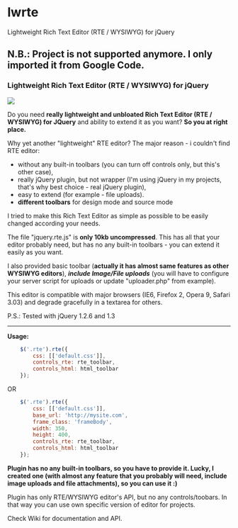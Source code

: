 # lwrte
Lightweight Rich Text Editor (RTE / WYSIWYG) for jQuery

## N.B.: Project is not supported anymore. I only imported it from Google Code.</b>

### Lightweight Rich Text Editor (RTE / WYSIWYG) for jQuery</h2>
<img src="http://lwrte.googlecode.com/files/screenshot.jpg">
<br/>

Do you need **really lightweight and unbloated Rich Text Editor (RTE / WYSIWYG) for JQuery** and ability to extend it as you want? **So you at right place.**</p>


Why yet another "lightweight" RTE editor? The major reason - i couldn't find RTE editor:
* without any built-in toolbars (you can turn off controls only, but this's other case),
* really jQuery plugin, but not wrapper (I'm using jQuery in my projects, that's why best choice - real jQuery plugin),
* easy to extend (for example - file uploads).
* **different toolbars** for design mode and source mode

I tried to make this Rich Text Editor as simple as possible to be easily changed according your needs.


The file "jquery.rte.js" is **only 10kb uncompressed**. This has all that your editor probably need, but has no any built-in toolbars - you can extend it easily as you want.



I also provided basic toolbar (**actually it has almost same features as other WYSIWYG editors**), **_include Image/File uploads_** (you will have to configure your server script for uploads or update "uploader.php" from example).


This editor is compatible with major browsers (IE6, Firefox 2, Opera 9, Safari 3.03) and degrade gracefully in a textarea for others.


P.S.: Tested with jQuery 1.2.6 and 1.3

<hr/>

**Usage:**

```javascript
	$('.rte').rte({
		css: [['default.css']],
		controls_rte: rte_toolbar,
		controls_html: html_toolbar
	});
```

OR

```javascript
	$('.rte').rte({
		css: [['default.css']],
		base_url: 'http://mysite.com',
		frame_class: 'frameBody',
		width: 350,
		height: 400,
		controls_rte: rte_toolbar,
		controls_html: html_toolbar
	});
```

**Plugin has no any built-in toolbars, so you have to provide it. Lucky, I created one (with almost any feature that you probably will need, include image uploads and file attachments), so you can use it :)** 


Plugin has only RTE/WYSIWYG editor's API, but no any controls/toobars. In that way you can use own specific version of editor for projects.


Check Wiki for documentation and API.
